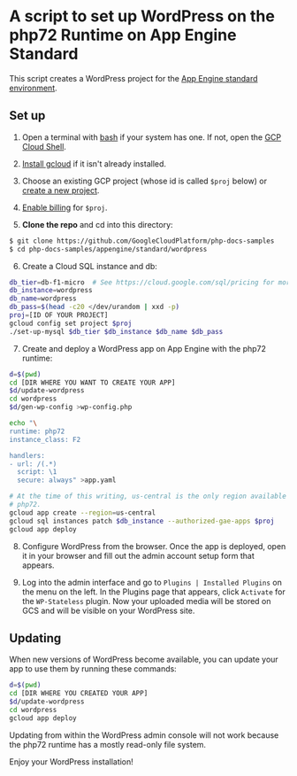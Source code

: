 # A script to set up WordPress on the php72 Runtime on App Engine Standard

This script creates a WordPress project for the
[App Engine standard environment][appengine-standard].

## Set up

1. Open a terminal with [bash][bash] if your system has one. If not, open the [GCP Cloud Shell][cloudshell].
2. [Install gcloud][install-gcloud] if it isn't already installed.
3. Choose an existing GCP project (whose id is called `$proj` below) or [create a new project][create-project].
4. [Enable billing][enable-billing] for `$proj`.

5. **Clone the repo** and cd into this directory:
```sh
$ git clone https://github.com/GoogleCloudPlatform/php-docs-samples
$ cd php-docs-samples/appengine/standard/wordpress
```

6. Create a Cloud SQL instance and db:
```sh
db_tier=db-f1-micro  # See https://cloud.google.com/sql/pricing for more choices
db_instance=wordpress
db_name=wordpress
db_pass=$(head -c20 </dev/urandom | xxd -p)
proj=[ID OF YOUR PROJECT]
gcloud config set project $proj
./set-up-mysql $db_tier $db_instance $db_name $db_pass
```

7. Create and deploy a WordPress app on App Engine with the php72 runtime:
```sh
d=$(pwd)
cd [DIR WHERE YOU WANT TO CREATE YOUR APP]
$d/update-wordpress
cd wordpress
$d/gen-wp-config >wp-config.php

echo "\
runtime: php72
instance_class: F2

handlers:
- url: /(.*)
  script: \1
  secure: always" >app.yaml

# At the time of this writing, us-central is the only region available for
# php72.
gcloud app create --region=us-central
gcloud sql instances patch $db_instance --authorized-gae-apps $proj
gcloud app deploy
```

8. Configure WordPress from the browser.
Once the app is deployed, open it in your browser and fill out the admin
account setup form that appears.

9. Log into the admin interface and go to `Plugins | Installed
Plugins` on the menu on the left. In the Plugins page that appears, click
`Activate` for the `WP-Stateless` plugin. Now your uploaded media will be stored on
GCS and will be visible on your WordPress site.

## Updating
When new versions of WordPress become available, you can update your app to use them
by running these commands:
```sh
d=$(pwd)
cd [DIR WHERE YOU CREATED YOUR APP]
$d/update-wordpress
cd wordpress
gcloud app deploy
```
Updating from within the WordPress admin console will not work because the php72
runtime has a mostly read-only file system.

Enjoy your WordPress installation!

[appengine-standard]: https://cloud.google.com/appengine/docs/standard
[bash]: https://www.gnu.org/software/bash/
[cloudshell]: https://cloud.google.com/shell/docs/quickstart
[create-project]: https://cloud.google.com/resource-manager/docs/creating-managing-projects
[enable-billing]: https://cloud.google.com/billing/docs/how-to/modify-project
[install-gcloud]: https://cloud.google.com/sdk/downloads
[wsl]: https://docs.microsoft.com/en-us/windows/wsl/install-win10
